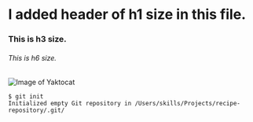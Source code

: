 # I added header of h1 size in this file.
### This is h3 size.
###### This is h6 size.

![Image of Yaktocat](https://octodex.github.com/images/yaktocat.png)

```
$ git init
Initialized empty Git repository in /Users/skills/Projects/recipe-repository/.git/
```
